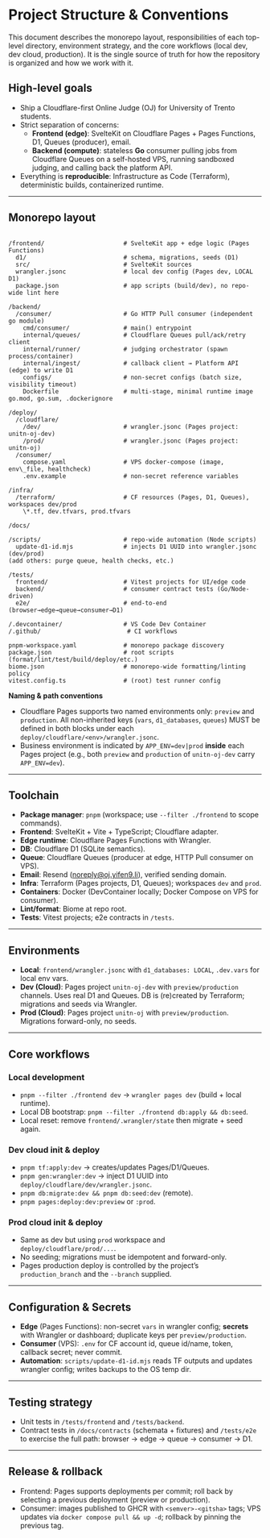 # Project Structure & Conventions

This document describes the monorepo layout, responsibilities of each top-level
directory, environment strategy, and the core workflows (local dev, dev cloud,
production). It is the single source of truth for how the repository is
organized and how we work with it.

## High-level goals

- Ship a Cloudflare-first Online Judge (OJ) for University of Trento students.
- Strict separation of concerns:
  - **Frontend (edge)**: SvelteKit on Cloudflare Pages + Pages Functions, D1, Queues (producer), email.
  - **Backend (compute)**: stateless **Go** consumer pulling jobs from Cloudflare Queues on a self-hosted VPS, running sandboxed judging, and calling back the platform API.
- Everything is **reproducible**: Infrastructure as Code (Terraform), deterministic builds, containerized runtime.

---

## Monorepo layout

```

/frontend/                      # SvelteKit app + edge logic (Pages Functions)
  d1/                           # schema, migrations, seeds (D1)
  src/                          # SvelteKit sources
  wrangler.jsonc                # local dev config (Pages dev, LOCAL D1)
  package.json                  # app scripts (build/dev), no repo-wide lint here

/backend/
  /consumer/                    # Go HTTP Pull consumer (independent go module)
    cmd/consumer/               # main() entrypoint
    internal/queues/            # Cloudflare Queues pull/ack/retry client
    internal/runner/            # judging orchestrator (spawn process/container)
    internal/ingest/            # callback client → Platform API (edge) to write D1
    configs/                    # non-secret configs (batch size, visibility timeout)
    Dockerfile                  # multi-stage, minimal runtime image
go.mod, go.sum, .dockerignore

/deploy/
  /cloudflare/
    /dev/                       # wrangler.jsonc (Pages project: unitn-oj-dev)
    /prod/                      # wrangler.jsonc (Pages project: unitn-oj)
  /consumer/
    compose.yaml                # VPS docker-compose (image, env\_file, healthcheck)
    .env.example                # non-secret reference variables

/infra/
  /terraform/                   # CF resources (Pages, D1, Queues), workspaces dev/prod
    \*.tf, dev.tfvars, prod.tfvars

/docs/

/scripts/                       # repo-wide automation (Node scripts)
  update-d1-id.mjs              # injects D1 UUID into wrangler.jsonc (dev/prod)
(add others: purge queue, health checks, etc.)

/tests/
  frontend/                     # Vitest projects for UI/edge code
  backend/                      # consumer contract tests (Go/Node-driven)
  e2e/                          # end-to-end (browser→edge→queue→consumer→D1)

/.devcontainer/                 # VS Code Dev Container
/.github/                        # CI workflows

pnpm-workspace.yaml             # monorepo package discovery
package.json                    # root scripts (format/lint/test/build/deploy/etc.)
biome.json                      # monorepo-wide formatting/linting policy
vitest.config.ts                # (root) test runner config

```

**Naming & path conventions**

- Cloudflare Pages supports two named environments only: `preview` and `production`.
  All non-inherited keys (`vars`, `d1_databases`, `queues`) MUST be defined in both
  blocks under each `deploy/cloudflare/<env>/wrangler.jsonc`.
- Business environment is indicated by `APP_ENV=dev|prod` **inside** each Pages
  project (e.g., both `preview` and `production` of `unitn-oj-dev` carry `APP_ENV=dev`).

---

## Toolchain

- **Package manager**: `pnpm` (workspace; use `--filter ./frontend` to scope commands).
- **Frontend**: SvelteKit + Vite + TypeScript; Cloudflare adapter.
- **Edge runtime**: Cloudflare Pages Functions with Wrangler.
- **DB**: Cloudflare D1 (SQLite semantics).
- **Queue**: Cloudflare Queues (producer at edge, HTTP Pull consumer on VPS).
- **Email**: Resend (noreply@oj.yifen9.li), verified sending domain.
- **Infra**: Terraform (Pages projects, D1, Queues); workspaces `dev` and `prod`.
- **Containers**: Docker (DevContainer locally; Docker Compose on VPS for consumer).
- **Lint/format**: Biome at repo root.
- **Tests**: Vitest projects; e2e contracts in `/tests`.

---

## Environments

- **Local**: `frontend/wrangler.jsonc` with `d1_databases: LOCAL`, `.dev.vars` for local env vars.
- **Dev (Cloud)**: Pages project `unitn-oj-dev` with `preview/production` channels. Uses real D1 and Queues. DB is (re)created by Terraform; migrations and seeds via Wrangler.
- **Prod (Cloud)**: Pages project `unitn-oj` with `preview/production`. Migrations forward-only, no seeds.

---

## Core workflows

### Local development
- `pnpm --filter ./frontend dev` → `wrangler pages dev` (build + local runtime).
- Local DB bootstrap: `pnpm --filter ./frontend db:apply && db:seed`.
- Local reset: remove `frontend/.wrangler/state` then migrate + seed again.

### Dev cloud init & deploy
- `pnpm tf:apply:dev` → creates/updates Pages/D1/Queues.
- `pnpm gen:wrangler:dev` → inject D1 UUID into `deploy/cloudflare/dev/wrangler.jsonc`.
- `pnpm db:migrate:dev && pnpm db:seed:dev` (remote).
- `pnpm pages:deploy:dev:preview` or `:prod`.

### Prod cloud init & deploy
- Same as dev but using `prod` workspace and `deploy/cloudflare/prod/...`.
- No seeding; migrations must be idempotent and forward-only.
- Pages production deploy is controlled by the project’s `production_branch` and the `--branch` supplied.

---

## Configuration & Secrets

- **Edge** (Pages Functions): non-secret `vars` in wrangler config; **secrets** with Wrangler or dashboard; duplicate keys per `preview/production`.
- **Consumer** (VPS): `.env` for CF account id, queue id/name, token, callback secret; never commit.
- **Automation**: `scripts/update-d1-id.mjs` reads TF outputs and updates wrangler config; writes backups to the OS temp dir.

---

## Testing strategy

- Unit tests in `/tests/frontend` and `/tests/backend`.
- Contract tests in `/docs/contracts` (schemata + fixtures) and `/tests/e2e` to exercise the full path: browser → edge → queue → consumer → D1.

---

## Release & rollback

- Frontend: Pages supports deployments per commit; roll back by selecting a previous deployment (preview or production).
- Consumer: images published to GHCR with `<semver>-<gitsha>` tags; VPS updates via `docker compose pull && up -d`; rollback by pinning the previous tag.